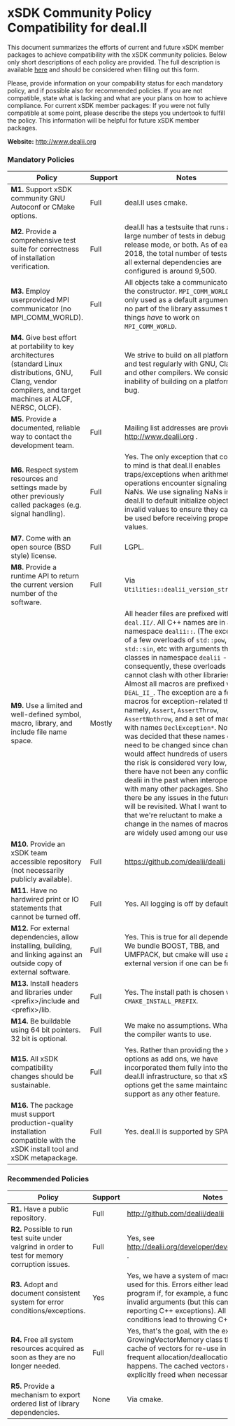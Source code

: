 # xSDK Community Policy Compatibility for deal.II

This document summarizes the efforts of current and future xSDK member packages to achieve compatibility with the xSDK community policies. Below only short descriptions of each policy are provided. The full description is available [here](https://docs.google.com/document/d/1DCx2Duijb0COESCuxwEEK1j0BPe2cTIJ-AjtJxt3290/edit#heading=h.2hp5zbf0n3o3)
and should be considered when filling out this form.

Please, provide information on your compability status for each mandatory policy, and if possible also for recommended policies.
If you are not compatible, state what is lacking and what are your plans on how to achieve compliance.
For current xSDK member packages: If you were not fully compatible at some point, please describe the steps you undertook to fulfill the policy. This information will be helpful for future xSDK member packages.

**Website:** http://www.dealii.org

### Mandatory Policies

| Policy                 |Support| Notes                   |
|------------------------|-------|-------------------------|
|**M1.** Support xSDK community GNU Autoconf or CMake options. |Full| deal.II uses cmake.|
|**M2.** Provide a comprehensive test suite for correctness of installation verification. |Full| deal.II has a testsuite that runs a large number of tests in debug mode, release mode, or both. As of early 2018, the total number of tests when all external dependencies are configured is around 9,500.|
|**M3.** Employ userprovided MPI communicator (no MPI_COMM_WORLD). |Full| All objects take a communicator via the constructor. `MPI_COMM_WORLD` is only used as a default argument, but no part of the library assumes that things *have* to work on `MPI_COMM_WORLD`.  |
|**M4.** Give best effort at portability to key architectures (standard Linux distributions, GNU, Clang, vendor compilers, and target machines at ALCF, NERSC, OLCF). |Full| We strive to build on all platforms, and test regularly with GNU, Clang, and other compilers. We consider the inability of building on a platform as a bug. |
|**M5.** Provide a documented, reliable way to contact the development team. |Full| Mailing list addresses are provided at http://www.dealii.org . |
|**M6.** Respect system resources and settings made by other previously called packages (e.g. signal handling). |Full| Yes. The only exception that comes to mind is that deal.II enables traps/exceptions when arithmetic operations encounter signaling NaNs. We use signaling NaNs in deal.II to default initialize objects with invalid values to ensure they cannot be used before receiving proper values.|
|**M7.** Come with an open source (BSD style) license. |Full| LGPL. |
|**M8.** Provide a runtime API to return the current version number of the software. |Full| Via `Utilities::dealii_version_string()`. |
|**M9.** Use a limited and well-defined symbol, macro, library, and include file name space. | Mostly| All header files are prefixed with `deal.II/`. All C++ names are in a namespace `dealii::`. (The exception of a few overloads of `std::pow`, `std::sin`, etc with arguments that are classes in namespace `dealii` -- consequently, these overloads cannot clash with other libraries.) Almost all macros are prefixed with `DEAL_II_`. The exception are a few macros for exception-related things; namely, `Assert`, `AssertThrow`, `AssertNothrow`, and a set of macros with names `DeclException*`. Note: It was decided that these names do not need to be changed since changes would affect hundreds of users, and the risk is considered very low, since there have not been any conflicts for dealii in the past when interoperating with many other packages. Should there be any issues in the future, this will be revisited. What I want to say is that we're reluctant to make a change in the names of macros that are widely used among our users. |
|**M10.** Provide an xSDK team accessible repository (not necessarily publicly available). |Full| https://github.com/dealii/dealii |
|**M11.** Have no hardwired print or IO statements that cannot be turned off. |Full| Yes. All logging is off by default. |
|**M12.** For external dependencies, allow installing, building, and linking against an outside copy of external software. |Full| Yes. This is true for all dependencies. We bundle BOOST, TBB, and UMFPACK, but cmake will use an external version if one can be found. |
|**M13.** Install headers and libraries under \<prefix\>/include and \<prefix\>/lib. |Full| Yes. The install path is chosen via `CMAKE_INSTALL_PREFIX`. |
|**M14.** Be buildable using 64 bit pointers. 32 bit is optional. |Full| We make no assumptions. Whatever the compiler wants to use. |
|**M15.** All xSDK compatibility changes should be sustainable. |Full| Yes. Rather than providing the xSDK options as add ons, we have incorporated them fully into the basic deal.II infrastructure, so that xSDK options get the same maintaince and support as any other feature. |
|**M16.** The package must support production-quality installation compatible with the xSDK install tool and xSDK metapackage. |Full| Yes. deal.II is supported by SPACK. |


### Recommended Policies

| Policy                 |Support| Notes                   |
|------------------------|-------|-------------------------|
|**R1.** Have a public repository. |Full | http://github.com/dealii/dealii |
|**R2.** Possible to run test suite under valgrind in order to test for memory corruption issues. | Full | Yes, see http://dealii.org/developer/developers/testsuite.html . |
|**R3.** Adopt and document consistent system for error conditions/exceptions. | Yes | Yes, we have a system of macros that is uniformly used for this. Errors either lead to termination of the program if, for example, a function is called with invalid arguments (but this can be switched to reporting C++ exceptions). All other error conditions lead to throwing C++ exceptions. |
|**R4.** Free all system resources acquired as soon as they are no longer needed. |Full| Yes, that's the goal, with the exception of the GrowingVectorMemory class that keeps a global cache of vectors for re-use in contexts where frequent allocation/deallocation of vectors happens. The cached vectors can, however, be explicitly freed when necessary. |
|**R5.** Provide a mechanism to export ordered list of library dependencies. |None| Via cmake. |
